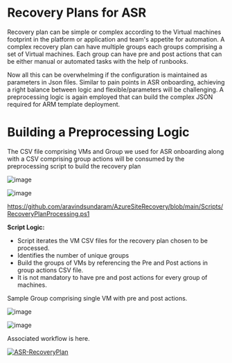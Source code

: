 
# Recovery Plans for ASR

Recovery plan can be simple or complex according to the Virtual machines footprint in the platform or application and team's appetite for automation. A complex recovery plan can have multiple groups each groups comprising a set of Virtual machines. Each group can have pre and post actions that can be either manual or automated tasks with the help of runbooks. 

Now all this can be overwhelming if the configuration is maintained as parameters in Json files. Similar to pain points in ASR onboarding, achieving a right balance between logic and flexible/parameters will be challenging. A preprocessing logic is again employed that can build the complex JSON required for ARM template deployment. 

# Building a Preprocessing Logic

The CSV file comprising VMs and Group we used for ASR onboarding along with a CSV comprising group actions will be consumed by the preprocessing script to build the recovery plan

![image](https://user-images.githubusercontent.com/86707819/140833960-027377e3-aac4-4c6e-a5f3-f02252222aa6.png)

![image](https://user-images.githubusercontent.com/86707819/140833879-9c296dd2-f8c9-4abf-9536-f308c3381433.png)

https://github.com/aravindsundaram/AzureSiteRecovery/blob/main/Scripts/RecoveryPlanProcessing.ps1

**Script Logic:**
- Script iterates the VM CSV files for the recovery plan chosen to be processed. 
- Identifies the number of unique groups 
- Build the groups of VMs by referencing the Pre and Post actions in group actions CSV file. 
- It is not mandatory to have pre and post actions for every group of machines. 

Sample Group comprising single VM with pre and post actions. 

![image](https://user-images.githubusercontent.com/86707819/140847823-d8090002-8823-4a31-a638-9185d1ae5c44.png)

![image](https://user-images.githubusercontent.com/86707819/140847957-df8108de-809e-457f-b257-0dd2e42dbdef.png)

Associated workflow is here.

[![ASR-RecoveryPlan](https://github.com/aravindsundaram/AzureSiteRecovery/actions/workflows/ASR-RecoveryPlan.yml/badge.svg)](https://github.com/aravindsundaram/AzureSiteRecovery/actions/workflows/ASR-RecoveryPlan.yml)
